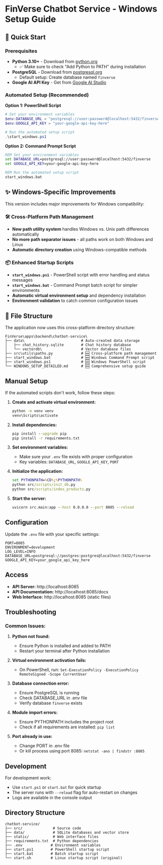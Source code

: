 # FinVerse Chatbot Service - Windows Setup Guide

## 🚀 Quick Start

### Prerequisites
- **Python 3.10+** - Download from [python.org](https://python.org) 
  - ✅ Make sure to check "Add Python to PATH" during installation
- **PostgreSQL** - Download from [postgresql.org](https://postgresql.org)
  - Default setup: Create database named `finverse`
- **Google AI API Key** - Get from [Google AI Studio](https://aistudio.google.com/)

### Automated Setup (Recommended)

**Option 1: PowerShell Script**
```powershell
# Set your environment variables
$env:DATABASE_URL = "postgresql://user:password@localhost:5432/finverse"
$env:GOOGLE_API_KEY = "your-google-api-key-here"

# Run the automated setup script
.\start_windows.ps1
```

**Option 2: Command Prompt Script**  
```cmd
REM Set your environment variables
set DATABASE_URL=postgresql://user:password@localhost:5432/finverse
set GOOGLE_API_KEY=your-google-api-key-here

REM Run the automated setup script
start_windows.bat
```

## ✨ Windows-Specific Improvements

This version includes major improvements for Windows compatibility:

### 🛠️ Cross-Platform Path Management
- **New path utility system** handles Windows vs. Unix path differences automatically
- **No more path separator issues** - all paths work on both Windows and Linux
- **Automatic directory creation** using Windows-compatible methods

### 📦 Enhanced Startup Scripts
- **`start_windows.ps1`** - PowerShell script with error handling and status messages
- **`start_windows.bat`** - Command Prompt batch script for simpler environments  
- **Automatic virtual environment setup** and dependency installation
- **Environment validation** to catch common configuration issues

## 📁 File Structure

The application now uses this cross-platform directory structure:
```
FinVerse\apps\backend\chatbot-service\
├── data\                          # Auto-created data storage
│   ├── chat_history.sqlite        # Chat history database  
│   └── vectordb\                  # Vector database files
├── src\utils\paths.py             # 🆕 Cross-platform path management
├── start_windows.bat              # 🆕 Windows Command Prompt script
├── start_windows.ps1              # 🆕 Windows PowerShell script  
└── WINDOWS_SETUP_DETAILED.md      # 🆕 Comprehensive setup guide
```

## Manual Setup

If the automated scripts don't work, follow these steps:

1. **Create and activate virtual environment:**
   ```cmd
   python -m venv venv
   venv\Scripts\activate
   ```

2. **Install dependencies:**
   ```cmd
   pip install --upgrade pip
   pip install -r requirements.txt
   ```

3. **Set environment variables:**
   - Make sure your `.env` file exists with proper configuration
   - Key variables: `DATABASE_URL`, `GOOGLE_API_KEY`, `PORT`

4. **Initialize the application:**
   ```cmd
   set PYTHONPATH=%CD%;%PYTHONPATH%
   python src/scripts/init_db.py
   python src/scripts/index_products.py
   ```

5. **Start the server:**
   ```cmd
   uvicorn src.main:app --host 0.0.0.0 --port 8085 --reload
   ```

## Configuration

Update the `.env` file with your specific settings:

```properties
PORT=8085
ENVIRONMENT=development
LOG_LEVEL=INFO
DATABASE_URL=postgresql://postgres:postgres@localhost:5432/finverse
GOOGLE_API_KEY=your_google_api_key_here
```

## Access

- **API Server:** http://localhost:8085
- **API Documentation:** http://localhost:8085/docs
- **Web Interface:** http://localhost:8085 (static files)

## Troubleshooting

### Common Issues:

1. **Python not found:**
   - Ensure Python is installed and added to PATH
   - Restart your terminal after Python installation

2. **Virtual environment activation fails:**
   - On PowerShell, run: `Set-ExecutionPolicy -ExecutionPolicy RemoteSigned -Scope CurrentUser`

3. **Database connection error:**
   - Ensure PostgreSQL is running
   - Check DATABASE_URL in .env file
   - Verify database `finverse` exists

4. **Module import errors:**
   - Ensure PYTHONPATH includes the project root
   - Check if all requirements are installed: `pip list`

5. **Port already in use:**
   - Change PORT in .env file
   - Or kill process using port 8085: `netstat -ano | findstr :8085`

## Development

For development work:
- Use `start.ps1` or `start.bat` for quick startup
- The server runs with `--reload` flag for auto-restart on changes
- Logs are available in the console output

## Directory Structure

```
chatbot-service/
├── src/              # Source code
├── data/             # SQLite databases and vector store
├── static/           # Web interface files
├── requirements.txt  # Python dependencies
├── .env             # Environment variables
├── start.ps1        # PowerShell startup script
├── start.bat        # Batch startup script
└── start.sh         # Linux startup script (original)
```
